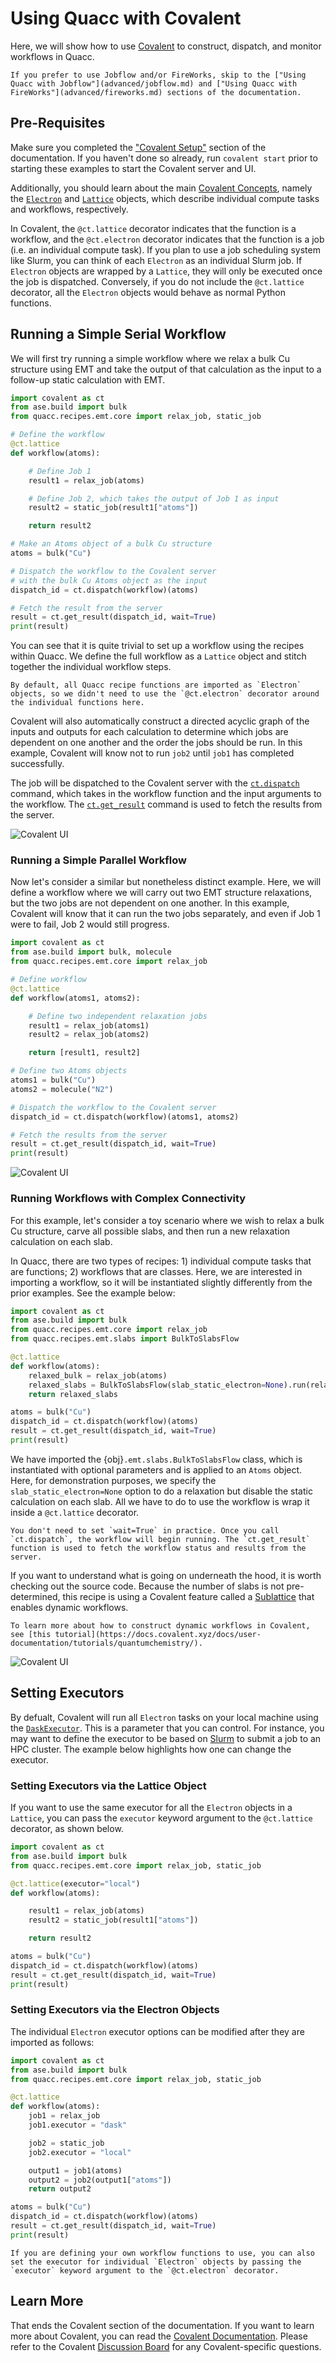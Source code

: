 # Using Quacc with Covalent

Here, we will show how to use [Covalent](https://github.com/AgnostiqHQ/covalent) to construct, dispatch, and monitor workflows in Quacc.

```{note}
If you prefer to use Jobflow and/or FireWorks, skip to the ["Using Quacc with Jobflow"](advanced/jobflow.md) and ["Using Quacc with FireWorks"](advanced/fireworks.md) sections of the documentation.
```

## Pre-Requisites

Make sure you completed the ["Covalent Setup"](../install/covalent.md) section of the documentation. If you haven't done so already, run `covalent start` prior to starting these examples to start the Covalent server and UI.

Additionally, you should learn about the main [Covalent Concepts](https://docs.covalent.xyz/docs/user-documentation/concepts/concepts-index), namely the [`Electron`](https://docs.covalent.xyz/docs/user-documentation/concepts/covalent-basics#electron) and [`Lattice`](https://docs.covalent.xyz/docs/user-documentation/concepts/covalent-basics#lattice) objects, which describe individual compute tasks and workflows, respectively.

In Covalent, the `@ct.lattice` decorator indicates that the function is a workflow, and the `@ct.electron` decorator indicates that the function is a job (i.e. an individual compute task). If you plan to use a job scheduling system like Slurm, you can think of each `Electron` as an individual Slurm job. If `Electron` objects are wrapped by a `Lattice`, they will only be executed once the job is dispatched. Conversely, if you do not include the `@ct.lattice` decorator, all the `Electron` objects would behave as normal Python functions.

## Running a Simple Serial Workflow

We will first try running a simple workflow where we relax a bulk Cu structure using EMT and take the output of that calculation as the input to a follow-up static calculation with EMT.

```python
import covalent as ct
from ase.build import bulk
from quacc.recipes.emt.core import relax_job, static_job

# Define the workflow
@ct.lattice
def workflow(atoms):

    # Define Job 1
    result1 = relax_job(atoms)

    # Define Job 2, which takes the output of Job 1 as input
    result2 = static_job(result1["atoms"])

    return result2

# Make an Atoms object of a bulk Cu structure
atoms = bulk("Cu")

# Dispatch the workflow to the Covalent server
# with the bulk Cu Atoms object as the input
dispatch_id = ct.dispatch(workflow)(atoms)

# Fetch the result from the server
result = ct.get_result(dispatch_id, wait=True)
print(result)
```

You can see that it is quite trivial to set up a workflow using the recipes within Quacc. We define the full workflow as a `Lattice` object and stitch together the individual workflow steps.

```{hint}
By default, all Quacc recipe functions are imported as `Electron` objects, so we didn't need to use the `@ct.electron` decorator around the individual functions here.
```

Covalent will also automatically construct a directed acyclic graph of the inputs and outputs for each calculation to determine which jobs are dependent on one another and the order the jobs should be run. In this example, Covalent will know not to run `job2` until `job1` has completed successfully.

The job will be dispatched to the Covalent server with the [`ct.dispatch`](https://docs.covalent.xyz/docs/user-documentation/concepts/covalent-basics#dispatch) command, which takes in the workflow function and the input arguments to the workflow. The [`ct.get_result`](https://docs.covalent.xyz/docs/user-documentation/concepts/covalent-basics#result) command is used to fetch the results from the server.

![Covalent UI](../_static/user/tutorial1.jpg)

### Running a Simple Parallel Workflow

Now let's consider a similar but nonetheless distinct example. Here, we will define a workflow where we will carry out two EMT structure relaxations, but the two jobs are not dependent on one another. In this example, Covalent will know that it can run the two jobs separately, and even if Job 1 were to fail, Job 2 would still progress.

```python
import covalent as ct
from ase.build import bulk, molecule
from quacc.recipes.emt.core import relax_job

# Define workflow
@ct.lattice
def workflow(atoms1, atoms2):

    # Define two independent relaxation jobs
    result1 = relax_job(atoms1)
    result2 = relax_job(atoms2)

    return [result1, result2]

# Define two Atoms objects
atoms1 = bulk("Cu")
atoms2 = molecule("N2")

# Dispatch the workflow to the Covalent server
dispatch_id = ct.dispatch(workflow)(atoms1, atoms2)

# Fetch the results from the server
result = ct.get_result(dispatch_id, wait=True)
print(result)
```

![Covalent UI](../_static/user/tutorial2.jpg)

### Running Workflows with Complex Connectivity

For this example, let's consider a toy scenario where we wish to relax a bulk Cu structure, carve all possible slabs, and then run a new relaxation calculation on each slab.

In Quacc, there are two types of recipes: 1) individual compute tasks that are functions; 2) workflows that are classes. Here, we are interested in importing a workflow, so it will be instantiated slightly differently from the prior examples. See the example below:

```python
import covalent as ct
from ase.build import bulk
from quacc.recipes.emt.core import relax_job
from quacc.recipes.emt.slabs import BulkToSlabsFlow

@ct.lattice
def workflow(atoms):
    relaxed_bulk = relax_job(atoms)
    relaxed_slabs = BulkToSlabsFlow(slab_static_electron=None).run(relaxed_bulk["atoms"])
    return relaxed_slabs

atoms = bulk("Cu")
dispatch_id = ct.dispatch(workflow)(atoms)
result = ct.get_result(dispatch_id, wait=True)
print(result)
```

We have imported the {obj}`.emt.slabs.BulkToSlabsFlow` class, which is instantiated with optional parameters and is applied to an `Atoms` object. Here, for demonstration purposes, we specify the `slab_static_electron=None` option to do a relaxation but disable the static calculation on each slab. All we have to do to use the workflow is wrap it inside a `@ct.lattice` decorator.

```{hint}
You don't need to set `wait=True` in practice. Once you call `ct.dispatch`, the workflow will begin running. The `ct.get_result` function is used to fetch the workflow status and results from the server.
```

If you want to understand what is going on underneath the hood, it is worth checking out the source code. Because the number of slabs is not pre-determined, this recipe is using a Covalent feature called a [Sublattice](https://docs.covalent.xyz/docs/user-documentation/concepts/covalent-basics#sublattice) that enables dynamic workflows.

```{seealso}
To learn more about how to construct dynamic workflows in Covalent, see [this tutorial](https://docs.covalent.xyz/docs/user-documentation/tutorials/quantumchemistry/).
```

![Covalent UI](../_static/user/tutorial3.gif)

## Setting Executors

By defualt, Covalent will run all `Electron` tasks on your local machine using the [`DaskExecutor`](https://docs.covalent.xyz/docs/user-documentation/api-reference/executors/dask). This is a parameter that you can control. For instance, you may want to define the executor to be based on [Slurm](https://docs.covalent.xyz/docs/user-documentation/api-reference/executors/slurm) to submit a job to an HPC cluster. The example below highlights how one can change the executor.

### Setting Executors via the Lattice Object

If you want to use the same executor for all the `Electron` objects in a `Lattice`, you can pass the `executor` keyword argument to the `@ct.lattice` decorator, as shown below.

```python
import covalent as ct
from ase.build import bulk
from quacc.recipes.emt.core import relax_job, static_job

@ct.lattice(executor="local")
def workflow(atoms):

    result1 = relax_job(atoms)
    result2 = static_job(result1["atoms"])

    return result2

atoms = bulk("Cu")
dispatch_id = ct.dispatch(workflow)(atoms)
result = ct.get_result(dispatch_id, wait=True)
print(result)
```

### Setting Executors via the Electron Objects

The individual `Electron` executor options can be modified after they are imported as follows:

```python
import covalent as ct
from ase.build import bulk
from quacc.recipes.emt.core import relax_job, static_job

@ct.lattice
def workflow(atoms):
    job1 = relax_job
    job1.executor = "dask"

    job2 = static_job
    job2.executor = "local"

    output1 = job1(atoms)
    output2 = job2(output1["atoms"])
    return output2

atoms = bulk("Cu")
dispatch_id = ct.dispatch(workflow)(atoms)
result = ct.get_result(dispatch_id, wait=True)
print(result)
```

```{hint}
If you are defining your own workflow functions to use, you can also set the executor for individual `Electron` objects by passing the `executor` keyword argument to the `@ct.electron` decorator.
```

## Learn More

That ends the Covalent section of the documentation. If you want to learn more about Covalent, you can read the [Covalent Documentation](https://docs.covalent.xyz/docs/). Please refer to the Covalent [Discussion Board](https://github.com/AgnostiqHQ/covalent/discussions) for any Covalent-specific questions.
